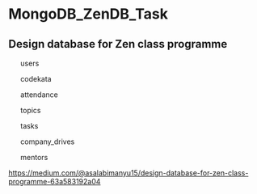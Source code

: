 # MongoDB_ZenDB_Task
<h2>Design database for Zen class programme</h2>
<ol>users</ol>
<ol>codekata</ol>
<ol>attendance</ol>
<ol>topics</ol>
<ol>tasks</ol>
<ol>company_drives</ol>
<ol>mentors</ol>


https://medium.com/@asalabimanyu15/design-database-for-zen-class-programme-63a583192a04
